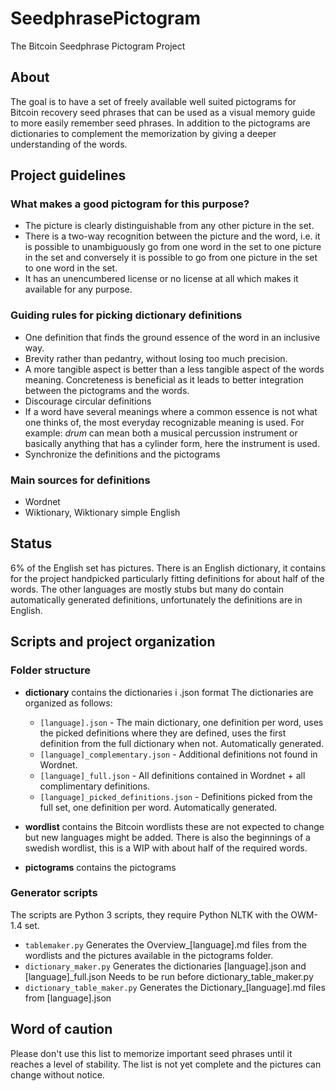 # SeedphrasePictogram
The Bitcoin Seedphrase Pictogram Project

## About
The goal is to have a set of freely available well suited pictograms for Bitcoin recovery seed phrases that can be used as a visual memory guide to more easily remember seed phrases.
In addition to the pictograms are dictionaries to complement the memorization by giving a deeper understanding of the words.

## Project guidelines
### What makes a good pictogram for this purpose?
* The picture is clearly distinguishable from any other picture in the set.
* There is a two-way recognition between the picture and the word, i.e. it is possible to unambiguously go from one word in the set to one picture in the set and conversely it is possible to go from one picture in the set to one word in the set.
* It has an unencumbered license or no license at all which makes it available for any purpose.

### Guiding rules for picking dictionary definitions
* One definition that finds the ground essence of the word in an inclusive way.
* Brevity rather than pedantry, without losing too much precision.
* A more tangible aspect is better than a less tangible aspect of the words meaning. Concreteness is beneficial as it leads to better integration between the pictograms and the words.
* Discourage circular definitions
* If a word have several meanings where a common essence is not what one thinks of, the most everyday recognizable meaning is used.
    For example: _drum_ can mean both a musical percussion instrument or basically anything that has a cylinder form, here the instrument is used.
* Synchronize the definitions and the pictograms

### Main sources for definitions
* Wordnet
* Wiktionary, Wiktionary simple English

## Status
6% of the English set has pictures.
There is an English dictionary, it contains for the project handpicked particularly fitting definitions for about half of the words.
The other languages are mostly stubs but many do contain automatically generated definitions, unfortunately the definitions are in English.

## Scripts and project organization
### Folder structure
* **dictionary** contains the dictionaries i .json format
The dictionaries are organized as follows:
  * `[language].json` - The main dictionary, one definition per word, uses the picked definitions where they are defined, uses the first definition from the full dictionary when not. Automatically generated.
  * `[language]_complementary.json` - Additional definitions not found in Wordnet.
  * `[language]_full.json` - All definitions contained in Wordnet + all complimentary definitions.
  * `[language]_picked_definitions.json` - Definitions picked from the full set, one definition per word. Automatically generated.

* **wordlist** contains the Bitcoin wordlists these are not expected to change but new languages might be added.
There is also the beginnings of a swedish wordlist, this is a WIP with about half of the required words.
* **pictograms** contains the pictograms

### Generator scripts
The scripts are Python 3 scripts, they require Python NLTK with the OWM-1.4 set.
* `tablemaker.py` Generates the Overview_[language].md files from the wordlists and the pictures available in the pictograms folder.
* `dictionary_maker.py` Generates the dictionaries [language].json and [language]_full.json Needs to be run before dictionary_table_maker.py
* `dictionary_table_maker.py` Generates the Dictionary_[language].md files from [language].json

## Word of caution
Please don't use this list to memorize important seed phrases until it reaches a level of stability.
The list is not yet complete and the pictures can change without notice.

